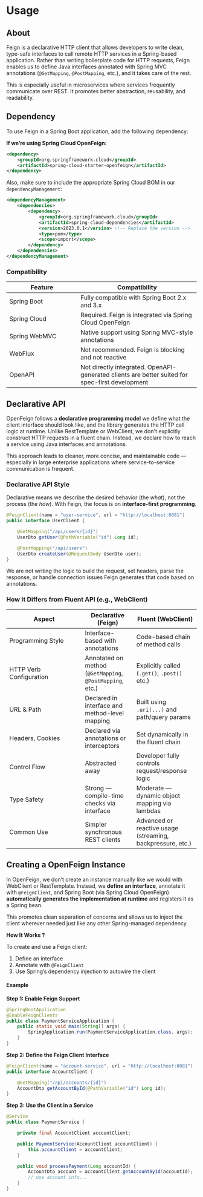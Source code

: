 # Usage

## About

Feign is a declarative HTTP client that allows developers to write clean, type-safe interfaces to call remote HTTP services in a Spring-based application. Rather than writing boilerplate code for HTTP requests, Feign enables us to define Java interfaces annotated with Spring MVC annotations (`@GetMapping`, `@PostMapping`, etc.), and it takes care of the rest.

This is especially useful in microservices where services frequently communicate over REST. It promotes better abstraction, reusability, and readability.

## Dependency

To use Feign in a Spring Boot application, add the following dependency:

**If we’re using Spring Cloud OpenFeign:**

```xml
<dependency>
    <groupId>org.springframework.cloud</groupId>
    <artifactId>spring-cloud-starter-openfeign</artifactId>
</dependency>
```

Also, make sure to include the appropriate Spring Cloud BOM in our `dependencyManagement`:

```xml
<dependencyManagement>
    <dependencies>
        <dependency>
            <groupId>org.springframework.cloud</groupId>
            <artifactId>spring-cloud-dependencies</artifactId>
            <version>2023.0.1</version> <!-- Replace the version -->
            <type>pom</type>
            <scope>import</scope>
        </dependency>
    </dependencies>
</dependencyManagement>
```

### **Compatibility**

<table><thead><tr><th width="172.4765625">Feature</th><th>Compatibility</th></tr></thead><tbody><tr><td>Spring Boot</td><td>Fully compatible with Spring Boot 2.x and 3.x</td></tr><tr><td>Spring Cloud</td><td>Required. Feign is integrated via Spring Cloud OpenFeign</td></tr><tr><td>Spring WebMVC</td><td>Native support using Spring MVC-style annotations</td></tr><tr><td>WebFlux</td><td>Not recommended. Feign is blocking and not reactive</td></tr><tr><td>OpenAPI</td><td>Not directly integrated. OpenAPI-generated clients are better suited for spec-first development</td></tr></tbody></table>

## Declarative API <a href="#declarative-and-fluent-api" id="declarative-and-fluent-api"></a>

OpenFeign follows a **declarative programming model** we define what the client interface should look like, and the library generates the HTTP call logic at runtime. Unlike RestTemplate or WebClient, we don't explicitly construct HTTP requests in a fluent chain. Instead, we declare how to reach a service using Java interfaces and annotations.

This approach leads to cleaner, more concise, and maintainable code — especially in large enterprise applications where service-to-service communication is frequent.

### **Declarative API Style**

Declarative means we describe the desired behavior (the _what_), not the process (the _how_). With Feign, the focus is on **interface-first programming**.

```java
@FeignClient(name = "user-service", url = "http://localhost:8081")
public interface UserClient {

    @GetMapping("/api/users/{id}")
    UserDto getUser(@PathVariable("id") Long id);

    @PostMapping("/api/users")
    UserDto createUser(@RequestBody UserDto user);
}
```

We are not writing the logic to build the request, set headers, parse the response, or handle connection issues Feign generates that code based on annotations.

### **How It Differs from Fluent API (e.g., WebClient)**

<table data-full-width="true"><thead><tr><th width="184.22265625">Aspect</th><th>Declarative (Feign)</th><th>Fluent (WebClient)</th></tr></thead><tbody><tr><td>Programming Style</td><td>Interface-based with annotations</td><td>Code-based chain of method calls</td></tr><tr><td>HTTP Verb Configuration</td><td>Annotated on method (<code>@GetMapping</code>, <code>@PostMapping</code>, etc.)</td><td>Explicitly called (<code>.get()</code>, <code>.post()</code> etc.)</td></tr><tr><td>URL &#x26; Path</td><td>Declared in interface and method-level mapping</td><td>Built using <code>.uri(...)</code> and path/query params</td></tr><tr><td>Headers, Cookies</td><td>Declared via annotations or interceptors</td><td>Set dynamically in the fluent chain</td></tr><tr><td>Control Flow</td><td>Abstracted away</td><td>Developer fully controls request/response logic</td></tr><tr><td>Type Safety</td><td>Strong — compile-time checks via interface</td><td>Moderate — dynamic object mapping via lambdas</td></tr><tr><td>Common Use</td><td>Simpler synchronous REST clients</td><td>Advanced or reactive usage (streaming, backpressure, etc.)</td></tr></tbody></table>

## Creating a OpenFeign Instance <a href="#creating-a-webclient-instance" id="creating-a-webclient-instance"></a>

In OpenFeign, we don’t create an instance manually like we would with WebClient or RestTemplate. Instead, we **define an interface**, annotate it with `@FeignClient`, and Spring Boot (via Spring Cloud OpenFeign) **automatically generates the implementation at runtime** and registers it as a Spring bean.

This promotes clean separation of concerns and allows us to inject the client wherever needed just like any other Spring-managed dependency.

**How It Works ?**

To create and use a Feign client:

1. Define an interface
2. Annotate with `@FeignClient`
3. Use Spring’s dependency injection to autowire the client

#### **Example**

**Step 1: Enable Feign Support**

```java
@SpringBootApplication
@EnableFeignClients
public class PaymentServiceApplication {
    public static void main(String[] args) {
        SpringApplication.run(PaymentServiceApplication.class, args);
    }
}
```

**Step 2: Define the Feign Client Interface**

```java
@FeignClient(name = "account-service", url = "http://localhost:8081")
public interface AccountClient {

    @GetMapping("/api/accounts/{id}")
    AccountDto getAccountById(@PathVariable("id") Long id);
}
```

**Step 3: Use the Client in a Service**

```java
@Service
public class PaymentService {

    private final AccountClient accountClient;

    public PaymentService(AccountClient accountClient) {
        this.accountClient = accountClient;
    }

    public void processPayment(Long accountId) {
        AccountDto account = accountClient.getAccountById(accountId);
        // use account info...
    }
}
```
